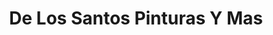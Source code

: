 ---
title: "De Los Santos Pinturas Y Mas"
url: /bani/de-los-santos-pinturas-y-mas/
shop: pintura
---